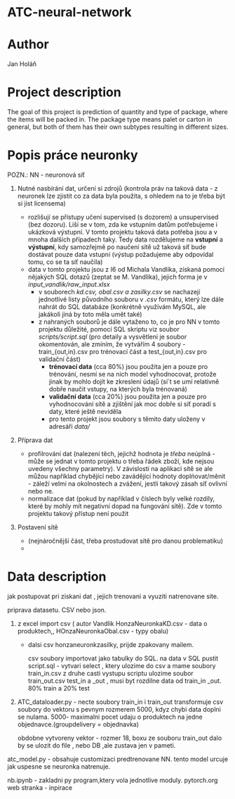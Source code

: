 # ATC-neural-network

# Author

Jan Holáň

# Project description

The goal of this project is prediction of quantity and type of package, where the items will be packed in. The package type means palet or carton in general, but both of them has their own subtypes resulting in different sizes.

# Popis práce neuronky
POZN.: NN - neuronová síť

1. Nutné nasbírání dat, určení si zdrojů (kontrola práv na taková data - z neuronek lze zjistit co za data byla použita, s ohledem na to je třeba být si jist licensema)
   - rozlišují se přístupy učení supervised (s dozorem) a unsupervised (bez dozoru). Liší se v tom, zda ke vstupním datům potřebujeme i ukázková výstupní. V tomto projektu taková data potřeba jsou a v mnoha dalších případech taky. Tedy data rozdělujeme na **vstupní** a **výstupní**, kdy samozřejmě po naučení sítě už taková síť bude dostávat pouze data vstupní (výstup požadujeme aby odpovídal tomu, co se ta síť naučila)
   - data v tomto projektu jsou z I6 od Michala Vandlíka, získaná pomocí nějakých SQL dotazů (zeptat se M. Vandlika), jejich forma je v *input_vandlik/raw_input.xlsx*
      - v souborech *kd.csv, obal.csv a zasilky.csv* se nachazejí jednotlivé listy původního souboru v *.csv* formátu, který lze dále nahrát do SQL databáze (konkrétně využívám MySQL, ale jakákoli jiná by toto měla umět také)
      - z nahraných souborů je dále vytaženo to, co je pro NN v tomto projektu důležité, pomocí SQL skriptu viz soubor *scripts/script.sql* (pro detaily a vysvětlení je soubor okomentován, ale zmíním, že vytvářím 4 soubory - train_{out,in}.csv pro trénovací část a test_{out,in}.csv pro validační část)
         - **trénovací data** (cca 80%) jsou použita jen a pouze pro trénování, nesmí se na nich model vyhodnocovat, protože jinak by mohlo dojít ke zkreslení údajů (sí´t se umí relativně dobře naučit vstupy, na kterých byla trénovaná)
         - **validační data** (cca 20%) jsou použita jen a pouze pro vyhodnocování sítě a zjištění jak moc dobře si síť poradí s daty, které ještě neviděla
         - pro tento projekt jsou soubory s těmito daty uloženy v adresáři *data/*

2. Příprava dat
   - profilrování dat (nalezení těch, jejichž hodnota je *třeba* neúplná - může se jednat v tomto projektu o třeba řádek zboží, kde nejsou uvedeny všechny parametry). V závislosti na aplikaci sítě se ale můžou například chybějící nebo zavádějící hodnoty doplńovat/měnit - záleží velmi na okolnostech a zvážení, jestli takový zásah síť ovlivní nebo ne.
   - normalizace dat (pokud by například v číslech byly velké rozdíly, které by mohly mít negativní dopad na fungování sítě). Zde v tomto projektu takový přístup není použit

3. Postavení sítě
   - (nejnáročnější část, třeba prostudovat sítě pro danou problematiku)
   - 

# Data description

jak postupovat pri ziskani dat , jejich trenovani a vyuziti natrenovane site.

priprava datasetu. CSV nebo json. 
1. z excel import csv ( autor Vandlik HonzaNeuronkaKD.csv - data o produktech,, HOnzaNeuronkaObal.csv - typy obalu) 
   - dalsi csv honzaneuronkzasilky, prijde zpakovany mailem.

      csv soubory importovat jako tabulky do SQL.
     na data v SQL pustit script.sql  - vytvari select , ktery ulozime do csv a mame soubory train_in.csv
     z druhe casti vystupu scriptu ulozime soubor train_out.csv
     test_in a _out , musi byt rozdilne data od train_in _out. 80% train a 20% test
     
2. ATC_dataloader.py - necte soubory train_in i train_out
   transformuje csv soubory do vektoru s pevnym rozmerem 5000, kdyz chybi data doplni se nulama.
   5000- maximalni pocet udaju o produktech na jedne objednavce.(groupdelivery = objednavka)

   obdobne vytvoreny vektor - rozmer 18,  boxu ze souboru train_out
dalo by se ulozit do file , nebo DB ,ale zustava jen v pameti.
   
atc_model.py - obsahuje customizaci predtrenovane NN.
tento model urcuje jak uspesne se neuronka natrenuje. 

nb.ipynb - zakladni py program,ktery vola jednotlive moduly. 
pytorch.org  web stranka - inpirace






